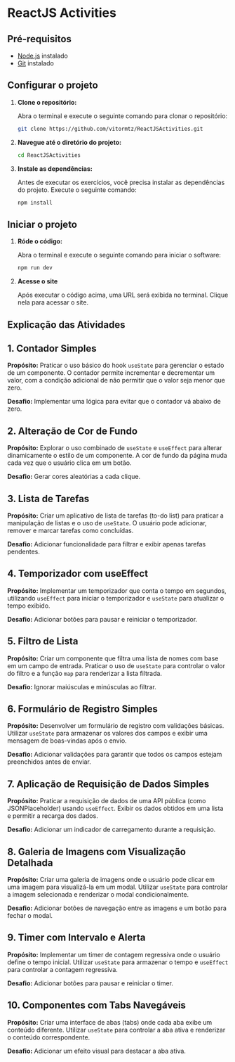 # ReactJS Activities

## Pré-requisitos

- [Node.js](https://nodejs.org/en/) instalado
- [Git](https://git-scm.com/) instalado

## Configurar o projeto

1. **Clone o repositório:**

   Abra o terminal e execute o seguinte comando para clonar o repositório:

   ```bash
   git clone https://github.com/vitormtz/ReactJSActivities.git
   ```

2. **Navegue até o diretório do projeto:**

   ```bash
   cd ReactJSActivities
   ```

3. **Instale as dependências:**

   Antes de executar os exercícios, você precisa instalar as dependências do projeto. Execute o seguinte comando:

   ```bash
   npm install
   ```

## Iniciar o projeto

1. **Róde o código:**

   Abra o terminal e execute o seguinte comando para iniciar o software:

   ```bash
   npm run dev
   ```
   
1. **Acesse o site**

   Após executar o código acima, uma URL será exibida no terminal. Clique nela para acessar o site.
   
## Explicação das Atividades

## 1. Contador Simples
**Propósito:** Praticar o uso básico do hook `useState` para gerenciar o estado de um componente. O contador permite incrementar e decrementar um valor, com a condição adicional de não permitir que o valor seja menor que zero.

**Desafio:** Implementar uma lógica para evitar que o contador vá abaixo de zero.

## 2. Alteração de Cor de Fundo
**Propósito:** Explorar o uso combinado de `useState` e `useEffect` para alterar dinamicamente o estilo de um componente. A cor de fundo da página muda cada vez que o usuário clica em um botão.

**Desafio:** Gerar cores aleatórias a cada clique.

## 3. Lista de Tarefas
**Propósito:** Criar um aplicativo de lista de tarefas (to-do list) para praticar a manipulação de listas e o uso de `useState`. O usuário pode adicionar, remover e marcar tarefas como concluídas.

**Desafio:** Adicionar funcionalidade para filtrar e exibir apenas tarefas pendentes.

## 4. Temporizador com useEffect
**Propósito:** Implementar um temporizador que conta o tempo em segundos, utilizando `useEffect` para iniciar o temporizador e `useState` para atualizar o tempo exibido.

**Desafio:** Adicionar botões para pausar e reiniciar o temporizador.

## 5. Filtro de Lista
**Propósito:** Criar um componente que filtra uma lista de nomes com base em um campo de entrada. Praticar o uso de `useState` para controlar o valor do filtro e a função `map` para renderizar a lista filtrada.

**Desafio:** Ignorar maiúsculas e minúsculas ao filtrar.

## 6. Formulário de Registro Simples
**Propósito:** Desenvolver um formulário de registro com validações básicas. Utilizar `useState` para armazenar os valores dos campos e exibir uma mensagem de boas-vindas após o envio.

**Desafio:** Adicionar validações para garantir que todos os campos estejam preenchidos antes de enviar.

## 7. Aplicação de Requisição de Dados Simples
**Propósito:** Praticar a requisição de dados de uma API pública (como JSONPlaceholder) usando `useEffect`. Exibir os dados obtidos em uma lista e permitir a recarga dos dados.

**Desafio:** Adicionar um indicador de carregamento durante a requisição.

## 8. Galeria de Imagens com Visualização Detalhada
**Propósito:** Criar uma galeria de imagens onde o usuário pode clicar em uma imagem para visualizá-la em um modal. Utilizar `useState` para controlar a imagem selecionada e renderizar o modal condicionalmente.

**Desafio:** Adicionar botões de navegação entre as imagens e um botão para fechar o modal.

## 9. Timer com Intervalo e Alerta
**Propósito:** Implementar um timer de contagem regressiva onde o usuário define o tempo inicial. Utilizar `useState` para armazenar o tempo e `useEffect` para controlar a contagem regressiva.

**Desafio:** Adicionar botões para pausar e reiniciar o timer.

## 10. Componentes com Tabs Navegáveis
**Propósito:** Criar uma interface de abas (tabs) onde cada aba exibe um conteúdo diferente. Utilizar `useState` para controlar a aba ativa e renderizar o conteúdo correspondente.

**Desafio:** Adicionar um efeito visual para destacar a aba ativa.

